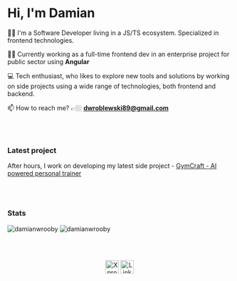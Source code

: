# Hi, I'm Damian 

🥷🏾 I'm a Software Developer living in a JS/TS ecosystem. Specialized in frontend technologies.

👨‍💻 Currently working as a full-time frontend dev in an enterprise project for public sector using **Angular**

💻 Tech enthusiast, who likes to explore new tools and solutions by working on side projects using a wide range of technologies, both frontend and backend.

📫 How to reach me?  👉🏼 **dwroblewski89@gmail.com**

<br><br>
### Latest project

After hours, I work on developing my latest side project - <a href="https://github.com/DamianWrooby/gym-craft" target="blank">GymCraft - AI powered personal trainer</a>

<br><br>

### Stats
<img src="https://github-readme-stats.vercel.app/api/top-langs/?username=damianwrooby&layout=compact&hide=html" alt="damianwrooby" />
<img src="https://github-readme-stats.vercel.app/api?username=damianwrooby&show_icons=true" alt="damianwrooby" />

<br><br>

<div align="center">
<a href="https://twitter.com/damianwrooby" target="blank"><img align="center" src="https://upload.wikimedia.org/wikipedia/commons/5/57/X_logo_2023_%28white%29.png" alt="X profile" height="30" width="30" /></a>
<a href="https://linkedin.com/in/damian-wroblewski89" target="blank"><img align="center" src="https://www.svgrepo.com/show/475661/linkedin-color.svg" alt="LinkedIn account" height="30" width="30" /></a>
</div>
</div>
